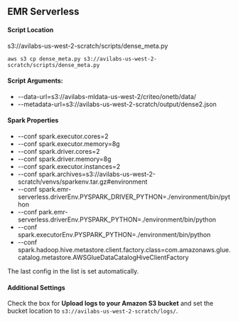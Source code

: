 ## EMR Serverless

#### Script Location
s3://avilabs-us-west-2-scratch/scripts/dense_meta.py

```
aws s3 cp dense_meta.py s3://avilabs-us-west-2-scratch/scripts/dense_meta.py
```

#### Script Arguments: 
  * --data-url=s3://avilabs-mldata-us-west-2/criteo/onetb/data/
  * --metadata-url=s3://avilabs-us-west-2-scratch/output/dense2.json

#### Spark Properties

  * --conf spark.executor.cores=2 
  * --conf spark.executor.memory=8g 
  * --conf spark.driver.cores=2 
  * --conf spark.driver.memory=8g 
  * --conf spark.executor.instances=2 
  * --conf spark.archives=s3://avilabs-us-west-2-scratch/venvs/sparkenv.tar.gz#environment 
  * --conf spark.emr-serverless.driverEnv.PYSPARK_DRIVER_PYTHON=./environment/bin/python 
  * --conf park.emr-serverless.driverEnv.PYSPARK_PYTHON=./environment/bin/python 
  * --conf spark.executorEnv.PYSPARK_PYTHON=./environment/bin/python 
  * --conf spark.hadoop.hive.metastore.client.factory.class=com.amazonaws.glue.catalog.metastore.AWSGlueDataCatalogHiveClientFactory

The last config in the list is set automatically.

#### Additional Settings
Check the box for **Upload logs to your Amazon S3 bucket** and set the bucket location to `s3://avilabs-us-west-2-scratch/logs/`.
